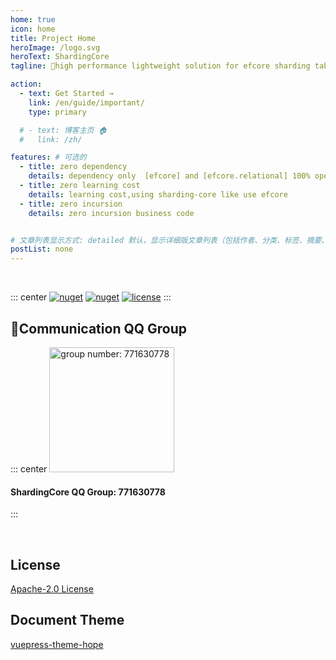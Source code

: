 ```yaml
---
home: true
icon: home
title: Project Home
heroImage: /logo.svg
heroText: ShardingCore
tagline: 🚀high performance lightweight solution for efcore sharding table and sharding database support read-write-separation

action:
  - text: Get Started →
    link: /en/guide/important/
    type: primary

  # - text: 博客主页 🏠
  #   link: /zh/

features: # 可选的
  - title: zero dependency 
    details: dependency only  [efcore] and [efcore.relational] 100% open source
  - title: zero learning cost
    details: learning cost,using sharding-core like use efcore
  - title: zero incursion
    details: zero incursion business code


# 文章列表显示方式: detailed 默认，显示详细版文章列表（包括作者、分类、标签、摘要、分页等）| simple => 显示简约版文章列表（仅标题和日期）| none 不显示文章列表
postList: none
---
```



<br/>
<p align="center">

::: center
  <a href="https://www.nuget.org/packages/ShardingCore" target="_blank"><img src="https://img.shields.io/nuget/v/ShardingCore.svg?style=flat-square" alt="nuget" class="no-zoom"></a>
  <a href="https://www.nuget.org/stats/packages/ShardingCore?groupby=Version" target="_blank"><img src="https://img.shields.io/nuget/dt/ShardingCore.svg?style=flat-square" alt="nuget" class="no-zoom"></a>
  <a href="https://github.com/xuejmnet/sharding-core/blob/main/LICENSE" target="_blank"><img src="https://img.shields.io/badge/license-Apache 2-blue" alt="license" class="no-zoom"></a>
:::
</p>


## 🔔Communication QQ Group
::: center
<img src="/sharding-core-doc/join-qq-group.jpg" alt="group number: 771630778" class="no-zoom" style="width:200px;">

#### ShardingCore QQ Group: 771630778
:::


<br/>

## License
[Apache-2.0 License](https://github.com/xuejmnet/sharding-core/blob/main/LICENSE)


## Document Theme
[vuepress-theme-hope](https://vuepress-theme-hope.github.io/)